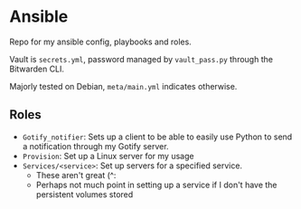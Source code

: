 # Ansible

Repo for my ansible config, playbooks and roles.

Vault is `secrets.yml`, password managed by `vault_pass.py` through the Bitwarden CLI.

Majorly tested on Debian, `meta/main.yml` indicates otherwise.


## Roles
- `Gotify_notifier`: Sets up a client to be able to easily use Python to send a notification through my Gotify server.
- `Provision`: Set up a Linux server for my usage
- `Services/<service>`: Set up servers for a specified service.
    - These aren't great (^:
    - Perhaps not much point in setting up a service if I don't have the persistent volumes stored

